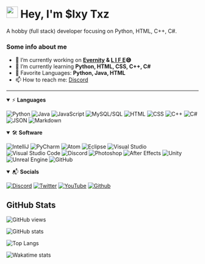 # <img src="https://raw.githubusercontent.com/aemmadi/aemmadi/master/wave.gif" width="30px"> Hey, I'm $lxy Txz

A hobby (full stack) developer focusing on Python, HTML, C++, C#.

### Some info about me

- 🔭 I’m currently working on **[Evernity](https://github.com/Evernity) & [L I F E](https://dsc.gg/life-bot)😅**
- 🌱 I’m currently learning **Python, HTML, CSS, C++, C#**
- 💞️ Favorite Languages: **Python, Java, HTML**
- 📫 How to reach me: [Discord](https://discord.com/users/261103679732580352)

---

<!-- Languages -->

<details open>
<summary>⚡ <b>Languages</b></summary>
<p>

![Python](https://img.shields.io/badge/Python-3776AB?style=for-the-badge&logo=python&logoColor=white)
![Java](https://img.shields.io/badge/Java-E34A86?logo=java&logoColor=ffffff&style=for-the-badge)
![JavaScript](https://img.shields.io/badge/JavaScript-D8C31A?style=for-the-badge&logo=javascript&logoColor=ffffff)
![MySQL/SQL](https://img.shields.io/badge/MySQL/SQL-016a7f?style=for-the-badge&logo=mysql&logoColor=ffffff)
![HTML](https://img.shields.io/badge/HTML-E34F26?logo=html5&logoColor=ffffff&style=for-the-badge)
![CSS](https://img.shields.io/badge/CSS-1572B6?logo=css3&logoColor=ffffff&style=for-the-badge)
![C++](https://img.shields.io/badge/C++-00599C?logo=c&logoColor=ffffff&style=for-the-badge)
![C#](https://img.shields.io/badge/CSharp-8A2BE2?logo=c&logoColor=ffffff&style=for-the-badge)
![JSON](https://img.shields.io/badge/JSON-181717?style=for-the-badge&logo=json&logoColor=ffffff)
![Markdown](https://img.shields.io/badge/Markdown-000000?logo=markdown&logoColor=ffffff&style=for-the-badge)

</p>
</details>

<!-- Software -->

<details open>
<summary>🛠 <b>Software</b></summary>
<p>

![IntelliJ](https://img.shields.io/badge/IntelliJ-0a36fc?style=for-the-badge&logo=IntelliJ%20IDEA&logoColor=white)
![PyCharm](https://img.shields.io/badge/PyCharm-017f40?style=for-the-badge&logo=PyCharm&logoColor=white)
![Atom](https://img.shields.io/badge/Atom-66595C?style=for-the-badge&logo=Atom&logoColor=white)
![Eclipse](https://img.shields.io/badge/Eclipse-430054?style=for-the-badge&logo=Eclipse&logoColor=white)
![Visual Studio](https://img.shields.io/badge/Visual%20Studio-8A2BE2?style=for-the-badge&logo=Visual%20Studio&logoColor=white)
![Visual Studio Code](https://img.shields.io/badge/Visual%20Studio%20Code-00599C?style=for-the-badge&logo=Visual%20Studio%20Code&logoColor=white)
![Discord](https://img.shields.io/badge/Discord-7289DA?style=for-the-badge&logo=Discord&logoColor=white)
![Photoshop](https://img.shields.io/badge/Photoshop-31A8FF?style=for-the-badge&logo=Adobe%20Photoshop&logoColor=white)
![After Effects](https://img.shields.io/badge/After%20Effects-780196?style=for-the-badge&logo=Adobe%20After%20Effects&logoColor=white)
![Unity](https://img.shields.io/badge/Unity-181717?style=for-the-badge&logo=Unity&logoColor=white)
![Unreal Engine](https://img.shields.io/badge/Unreal%20Engine-181717?style=for-the-badge&logo=Unreal%20Engine&logoColor=white)
![GitHub](https://img.shields.io/badge/GitHub-181717?style=for-the-badge&logo=GitHub&logoColor=white)

</p>
</details>

<!-- Socials -->

<details open>
<summary>📬 <b>Socials</b></summary>
<p>

[![Discord](https://img.shields.io/badge/Discord-7289DA?logo=discord&logoColor=ffffff&style=for-the-badge)](https://discord.com/users/261103679732580352)
[![Twitter](https://img.shields.io/badge/Twitter-1DA1F2?logo=twitter&logoColor=ffffff&style=for-the-badge)](https://twitter.com/Slxy_Txz)
[![YouTube](https://img.shields.io/badge/YouTube-E62117?logo=youtube&logoColor=ffffff&style=for-the-badge)](https://www.youtube.com/channel/UCAs8EWPBvR00TZ9wtOoYL6w)
[![Github](https://img.shields.io/badge/GitHub-181717?logo=github&logoColor=ffffff&style=for-the-badge)](https://github.com/Sytroxitz)

</p>
</details>

<!-- GitHub/Coding Stats -->

## GitHub Stats

![GitHub views](https://api.ghprofile.me/view?username=Sytroxitz&color=7f3ace)

![GitHub stats](https://github-readme-stats.vercel.app/api?username=Sytroxitz&show_icons=true&hide=prs,contribs&theme=midnight-purple)

![Top Langs](https://github-readme-stats.vercel.app/api/top-langs/?username=Sytroxitz&layout=compact&theme=midnight-purple)

![Wakatime stats](https://github-readme-stats.vercel.app/api/wakatime?username=slxy&layout=compact&theme=midnight-purple)

<!-- Random Stuff -->

<!-- https://github.com/TrustedMercury/ghprofile.me -->
<!-- https://github.com/anuraghazra/github-readme-stats#wakatime-week-stats -->

<!---
- 👋 Hi, I’m @Sytroxitz
- 👀 I’m interested in ...
- 🌱 I’m currently learning ...
- 💞️ I’m looking to collaborate on ...
- 📫 How to reach me ...
--->
